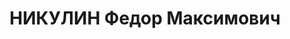 ---
title: НИКУЛИН Федор Максимович
description: '1900, Донецька обл., с. Першотравневе Першотравневого р-ну, росіянин,
  освіта вища, прож.: м. Красний Луч, інженер шахти № 4-2-біс

  Військовою колегією Верховного суду СРСР 3 грудня 1937 р. засуджений до розстрілу.

  Реабілітований у 1958 р.'
---